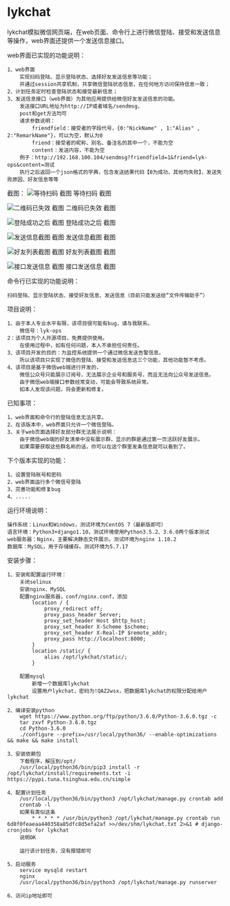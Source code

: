 # lykchat
lykchat模拟微信网页端，在web页面、命令行上进行微信登陆、接受和发送信息等操作，web界面还提供一个发送信息接口。


web界面已实现的功能说明：

	1、web界面
		实现扫码登陆、显示登陆状态、选择好友发送信息等功能；
		并通过session共享机制，共享微信登陆状态信息，在任何地方访问保持信息一致；
	2、计划任务定时检查登陆状态和接受最新信息；
	3、发送信息接口（web界面）为其他应用提供给微信好友发送信息的功能。
		发送接口URL地址为http://IP或者域名/sendmsg，
		post和get方法均可
		请求参数说明：
			friendfield：接受者的字段代号，{0:"NickName" , 1:"Alias" , 2:"RemarkName"}，可以为空，默认为0 
			friend：接受者的昵称、别名、备注名的其中一个，不能为空
			content：发送内容，不能为空
		例子：http://192.168.100.104/sendmsg?friendfield=1&friend=lyk-ops&content=测试
		执行之后返回一个json格式的字典，包含发送结果代码【0为成功，其他均失败】，发送失败原因、好友信息等等

截图：
![等待扫码 截图](https://github.com/lykops/lykchat/blob/master/doc/等待扫码.jpg)
等待扫码 截图


![二维码已失效 截图](https://github.com/lykops/lykchat/blob/master/doc/二维码已失效.jpg)
二维码已失效 截图


![登陆成功之后 截图](https://github.com/lykops/lykchat/blob/master/doc/登陆成功之后.jpg)
登陆成功之后 截图


![发送信息截图 截图](https://github.com/lykops/lykchat/blob/master/doc/发送信息截图.jpg)
发送信息截图 截图


![好友列表截图 截图](https://github.com/lykops/lykchat/blob/master/doc/好友列表截图.jpg)
好友列表截图 截图


![接口发送信息 截图](https://github.com/lykops/lykchat/blob/master/doc/接口发送信息.jpg)
接口发送信息 截图



命令行已实现的功能说明：

	扫码登陆、显示登陆状态、接受好友信息、发送信息（目前只能发送给“文件传输助手”）

项目说明：

	1、由于本人专业水平有限，该项目很可能有bug，请与我联系。
		微信号：lyk-ops
	2：该项目为个人开源项目，免费提供使用。
		在使用过程中，如有任何问题，本人不承担任何责任。
	3、该项目开发的目的：为监控系统提供一个通过微信发送告警信息。
		所以该项目只实现了微信的登陆、接受和发送信息这三个功能，其他功能暂不考虑。
	4、该项目是基于微信web端进行开发的，
		微信公众号只能展示订阅号，无法展示企业号和服务号，而且无法向公众号发送信息。
		由于微信web端接口参数经常变动，可能会导致系统异常。
		如本人发现该问题，将会更新和修复。

已知事项：

	1、web界面和命令行的登陆信息无法共享。
	2、在该版本中，web界面只允许一个微信登陆。
	3、关于web页面选择好友部分群无法展示说明：
		由于微信web端的好友清单中没有展示群，显示的群是通过第一页活跃好友展示。
		如果需要获取这些群名称的话，你可以在这个群里发条信息就可以看到了。

下个版本实现的功能：

	1、设置登陆账号和密码
	2、web界面运行多个微信号登陆
	3、完善功能和修复bug
	4、.....
	


运行环境说明：

	操作系统：Linux和Windows，测试环境为CentOS 7（最新版即可）
	语言环境：Python3+django1.10，测试环境使用Python3.5.2、3.6.0两个版本测试
	web服务器：Nginx，主要解决静态文件展示。测试环境为nginx 1.10.2
	数据库：MySQL，用于存储缓存。测试环境为5.7.17
	

安装步骤：

	1、安装和配置运行环境：
		关闭selinux
		安装nginx、MySQL
		配置nginx服务器，conf/nginx.conf，添加
		    location / {
		        proxy_redirect off;
		        proxy_pass_header Server;
		        proxy_set_header Host $http_host;
		        proxy_set_header X-Scheme $scheme;
		        proxy_set_header X-Real-IP $remote_addr;
		        proxy_pass http://localhost:8000;
		    }
		    location /static/ {
		        alias /opt/lykchat/static/;
		    }

		配置mysql
			新增一个数据库lykchat
			设置用户lykchat，密码为!QAZ2wsx，把数据库lykchat的权限分配给用户lykchat

	2、编译安装python
		wget https://www.python.org/ftp/python/3.6.0/Python-3.6.0.tgz -c
		tar zxvf Python-3.6.0.tgz
		cd Python-3.6.0
		./configure --prefix=/usr/local/python36/ --enable-optimizations && make && make install

	3、安装依赖包
		下载程序，解压到/opt/
		/usr/local/python36/bin/pip3 install -r /opt/lykchat/install/requirements.txt -i https://pypi.tuna.tsinghua.edu.cn/simple
	
	4、配置计划任务
		/usr/local/python36/bin/python3 /opt/lykchat/manage.py crontab add
		crontab -l
		如果有类似这条
			* * * * * /usr/bin/python3 /opt/lykchat/manage.py crontab run 6d8f0feaeaa440358a85dfc8d5efa2af >>/dev/shm/lykchat.txt 2>&1 # django-cronjobs for lykchat
		说明OK

		运行该计划任务，没有报错即可

	5、启动服务
		service mysqld restart
		nginx
		/usr/local/python36/bin/python3 /opt/lykchat/manage.py runserver 

	6、访问ip地址即可

